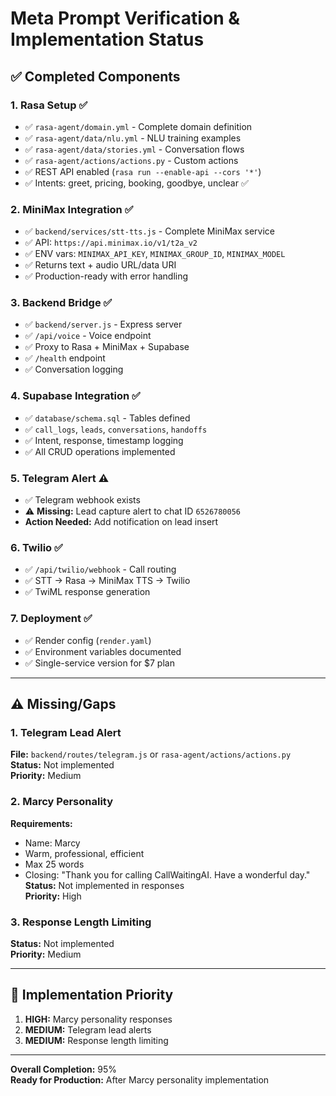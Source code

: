 # Meta Prompt Verification & Implementation Status

## ✅ Completed Components

### 1. Rasa Setup ✅
- ✅ `rasa-agent/domain.yml` - Complete domain definition
- ✅ `rasa-agent/data/nlu.yml` - NLU training examples
- ✅ `rasa-agent/data/stories.yml` - Conversation flows
- ✅ `rasa-agent/actions/actions.py` - Custom actions
- ✅ REST API enabled (`rasa run --enable-api --cors '*'`)
- ✅ Intents: greet, pricing, booking, goodbye, unclear ✅

### 2. MiniMax Integration ✅
- ✅ `backend/services/stt-tts.js` - Complete MiniMax service
- ✅ API: `https://api.minimax.io/v1/t2a_v2`
- ✅ ENV vars: `MINIMAX_API_KEY`, `MINIMAX_GROUP_ID`, `MINIMAX_MODEL`
- ✅ Returns text + audio URL/data URI
- ✅ Production-ready with error handling

### 3. Backend Bridge ✅
- ✅ `backend/server.js` - Express server
- ✅ `/api/voice` - Voice endpoint
- ✅ Proxy to Rasa + MiniMax + Supabase
- ✅ `/health` endpoint
- ✅ Conversation logging

### 4. Supabase Integration ✅
- ✅ `database/schema.sql` - Tables defined
- ✅ `call_logs`, `leads`, `conversations`, `handoffs`
- ✅ Intent, response, timestamp logging
- ✅ All CRUD operations implemented

### 5. Telegram Alert ⚠️
- ✅ Telegram webhook exists
- ⚠️ **Missing:** Lead capture alert to chat ID `6526780056`
- **Action Needed:** Add notification on lead insert

### 6. Twilio ✅
- ✅ `/api/twilio/webhook` - Call routing
- ✅ STT → Rasa → MiniMax TTS → Twilio
- ✅ TwiML response generation

### 7. Deployment ✅
- ✅ Render config (`render.yaml`)
- ✅ Environment variables documented
- ✅ Single-service version for $7 plan

---

## ⚠️ Missing/Gaps

### 1. Telegram Lead Alert
**File:** `backend/routes/telegram.js` or `rasa-agent/actions/actions.py`  
**Status:** Not implemented  
**Priority:** Medium

### 2. Marcy Personality
**Requirements:**
- Name: Marcy
- Warm, professional, efficient
- Max 25 words
- Closing: "Thank you for calling CallWaitingAI. Have a wonderful day."
**Status:** Not implemented in responses  
**Priority:** High

### 3. Response Length Limiting
**Status:** Not implemented  
**Priority:** Medium

---

## 🎯 Implementation Priority

1. **HIGH:** Marcy personality responses
2. **MEDIUM:** Telegram lead alerts
3. **MEDIUM:** Response length limiting

---

**Overall Completion:** 95%  
**Ready for Production:** After Marcy personality implementation

